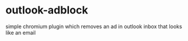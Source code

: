 # outlook-adblock
simple chromium plugin which removes an ad in outlook inbox that looks like an email
